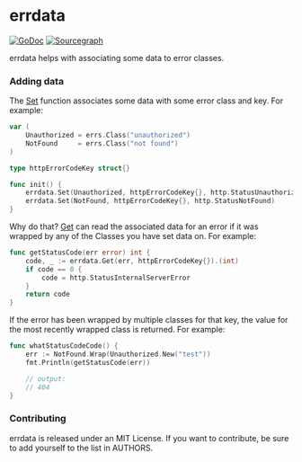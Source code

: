 # errdata

[![GoDoc](https://godoc.org/github.com/zeebo/errdata?status.svg)](https://godoc.org/github.com/zeebo/errdata)
[![Sourcegraph](https://sourcegraph.com/github.com/zeebo/errdata/-/badge.svg)](https://sourcegraph.com/github.com/zeebo/errdata?badge)

errdata helps with associating some data to error classes.

### Adding data

The [Set][Set] function associates some data with some error class and key. For
example:

```go
var (
	Unauthorized = errs.Class("unauthorized")
	NotFound     = errs.Class("not found")
)

type httpErrorCodeKey struct{}

func init() {
	errdata.Set(Unauthorized, httpErrorCodeKey{}, http.StatusUnauthorized)
	errdata.Set(NotFound, httpErrorCodeKey{}, http.StatusNotFound)
}
```

Why do that? [Get][Get] can read the associated data for an error if it was
wrapped by any of the Classes you have set data on. For example:

```go
func getStatusCode(err error) int {
	code, _ := errdata.Get(err, httpErrorCodeKey{}).(int)
	if code == 0 {
		code = http.StatusInternalServerError
	}
	return code
}
```

If the error has been wrapped by multiple classes for that key, the value for
the most recently wrapped class is returned. For example:

```go
func whatStatusCodeCode() {
	err := NotFound.Wrap(Unauthorized.New("test"))
	fmt.Println(getStatusCode(err))

	// output:
	// 404
}
```

### Contributing

errdata is released under an MIT License. If you want to contribute, be sure to
add yourself to the list in AUTHORS.

[Set]: https://godoc.org/github.com/zeebo/errs/errdata#Set
[Get]: https://godoc.org/github.com/zeebo/errs/errdata#Get
